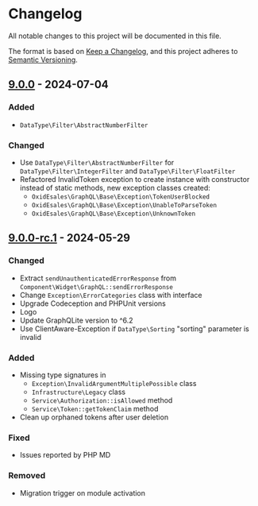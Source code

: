 # Changelog
All notable changes to this project will be documented in this file.

The format is based on [Keep a Changelog](https://keepachangelog.com/en/1.0.0/),
and this project adheres to [Semantic Versioning](https://semver.org/spec/v2.0.0.html).

## [9.0.0] - 2024-07-04

### Added
- `DataType\Filter\AbstractNumberFilter`

### Changed
- Use `DataType\Filter\AbstractNumberFilter` for  `DataType\Filter\IntegerFilter` and `DataType\Filter\FloatFilter`
- Refactored InvalidToken exception to create instance with constructor instead of static methods, new exception classes created:
  - `OxidEsales\GraphQL\Base\Exception\TokenUserBlocked`
  - `OxidEsales\GraphQL\Base\Exception\UnableToParseToken`
  - `OxidEsales\GraphQL\Base\Exception\UnknownToken`

## [9.0.0-rc.1] - 2024-05-29

### Changed
- Extract `sendUnauthenticatedErrorResponse` from `Component\Widget\GraphQL::sendErrorResponse`
- Change `Exception\ErrorCategories` class with interface
- Upgrade Codeception and PHPUnit versions
- Logo
- Update GraphQLite version to ^6.2
- Use ClientAware-Exception if `DataType\Sorting` "sorting" parameter is invalid

### Added
- Missing type signatures in
  - `Exception\InvalidArgumentMultiplePossible` class
  - `Infrastructure\Legacy` class
  - `Service\Authorization::isAllowed` method
  - `Service\Token::getTokenClaim` method
- Clean up orphaned tokens after user deletion

### Fixed
- Issues reported by PHP MD

### Removed
- Migration trigger on module activation

[9.1.0]: https://github.com/OXID-eSales/graphql-base-module/compare/v9.0.0...b-7.2.x
[9.0.0]: https://github.com/OXID-eSales/graphql-base-module/compare/v9.0.0-rc.1...9.0.0
[9.0.0-rc.1]: https://github.com/OXID-eSales/graphql-base-module/compare/v8.1.1...9.0.0-rc.1
